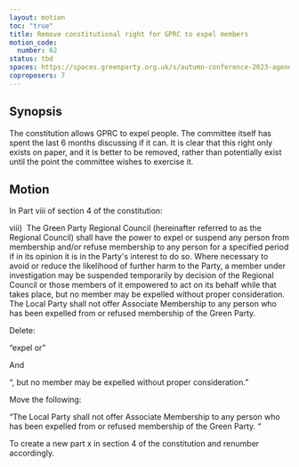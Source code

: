```yaml
---
layout: motion
toc: "true"
title: Remove constitutional right for GPRC to expel members
motion_code:
  number: 62
status: tbd
spaces: https://spaces.greenparty.org.uk/s/autumn-conference-2023-agenda-forum/post/post/view?id=10748
coproposers: 7
---
```

## Synopsis

The constitution allows GPRC to expel people. The committee itself has spent the last 6 months discussing if it can. It is clear that this right only exists on paper, and it is better to be removed, rather than potentially exist until the point the committee wishes to exercise it.

## Motion

In Part viii of section 4 of the constitution:

viii)  The Green Party Regional Council (hereinafter referred to as the Regional Council) shall have the power to expel or suspend any person from membership and/or refuse membership to any person for a specified period if in its opinion it is in the Party's interest to do so. Where necessary to avoid or reduce the likelihood of further harm to the Party, a member under investigation may be suspended temporarily by decision of the Regional Council or those members of it empowered to act on its behalf while that takes place, but no member may be expelled without proper consideration. The Local Party shall not offer Associate Membership to any person who has been expelled from or refused membership of the Green Party.

Delete:

“expel or”

And

“, but no member may be expelled without proper consideration.”

Move the following:

“The Local Party shall not offer Associate Membership to any person who has been expelled from or refused membership of the Green Party. “

To create a new part x in section 4 of the constitution and renumber accordingly.